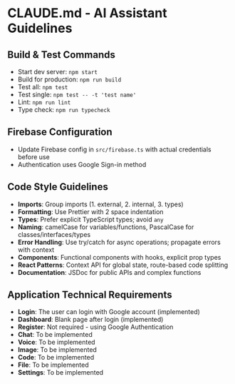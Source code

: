 # CLAUDE.md - AI Assistant Guidelines

## Build & Test Commands
- Start dev server: `npm start`
- Build for production: `npm run build`
- Test all: `npm test`
- Test single: `npm test -- -t 'test name'`
- Lint: `npm run lint`
- Type check: `npm run typecheck`

## Firebase Configuration
- Update Firebase config in `src/firebase.ts` with actual credentials before use
- Authentication uses Google Sign-in method

## Code Style Guidelines
- **Imports**: Group imports (1. external, 2. internal, 3. types)
- **Formatting**: Use Prettier with 2 space indentation
- **Types**: Prefer explicit TypeScript types; avoid `any`
- **Naming**: camelCase for variables/functions, PascalCase for classes/interfaces/types
- **Error Handling**: Use try/catch for async operations; propagate errors with context
- **Components**: Functional components with hooks, explicit prop types
- **React Patterns**: Context API for global state, route-based code splitting
- **Documentation**: JSDoc for public APIs and complex functions

## Application Technical Requirements
- **Login**: 
    The user can login with Google account (implemented)
- **Dashboard**: 
    Blank page after login (implemented)
- **Register**: 
    Not required - using Google Authentication
- **Chat**: 
    To be implemented
- **Voice**: 
    To be implemented
- **Image**: 
    To be implemented
- **Code**: 
    To be implemented
- **File**: 
    To be implemented
- **Settings**: 
    To be implemented

